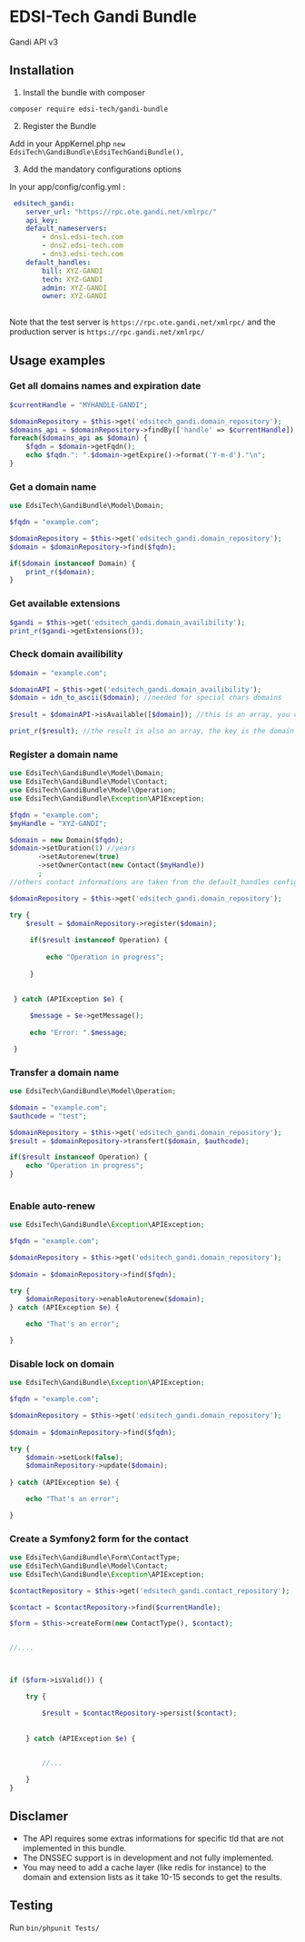 # EDSI-Tech Gandi Bundle

Gandi API v3


## Installation

1. Install the bundle with composer

`composer require edsi-tech/gandi-bundle`

2. Register the Bundle

Add in your AppKernel.php  `new EdsiTech\GandiBundle\EdsiTechGandiBundle(),`

3. Add the mandatory configurations options

In your app/config/config.yml :

```yaml
 edsitech_gandi:
    server_url: "https://rpc.ote.gandi.net/xmlrpc/"
    api_key: 
    default_nameservers:
        - dns1.edsi-tech.com
        - dns2.edsi-tech.com
        - dns3.edsi-tech.com
    default_handles:
        bill: XYZ-GANDI
        tech: XYZ-GANDI
        admin: XYZ-GANDI
        owner: XYZ-GANDI
        
```

Note that the test server is `https://rpc.ote.gandi.net/xmlrpc/` and the production server is `https://rpc.gandi.net/xmlrpc/`

## Usage examples

### Get all domains names and expiration date

```php
$currentHandle = "MYHANDLE-GANDI";

$domainRepository = $this->get('edsitech_gandi.domain_repository');
$domains_api = $domainRepository->findBy(['handle' => $currentHandle]);
foreach($domains_api as $domain) {
    $fqdn = $domain->getFqdn();
    echo $fqdn.": ".$domain->getExpire()->format('Y-m-d')."\n";
}
```

### Get a domain name
```php
use EdsiTech\GandiBundle\Model\Domain;

$fqdn = "example.com";

$domainRepository = $this->get('edsitech_gandi.domain_repository');
$domain = $domainRepository->find($fqdn);

if($domain instanceof Domain) {
    print_r($domain);
}

```

### Get available extensions

```php
$gandi = $this->get('edsitech_gandi.domain_availibility');
print_r($gandi->getExtensions());
```
### Check domain availibility

```php
$domain = "example.com";

$domainAPI = $this->get('edsitech_gandi.domain_availibility');
$domain = idn_to_ascii($domain); //needed for special chars domains 
        
$result = $domainAPI->isAvailable([$domain]); //this is an array, you can pass multiple domains

print_r($result); //the result is also an array, the key is the domain name and the value is the result.
```

### Register a domain name

```php
use EdsiTech\GandiBundle\Model\Domain;
use EdsiTech\GandiBundle\Model\Contact;
use EdsiTech\GandiBundle\Model\Operation;
use EdsiTech\GandiBundle\Exception\APIException;

$fqdn = "example.com";
$myHandle = "XYZ-GANDI";

$domain = new Domain($fqdn);
$domain->setDuration(1) //years
       ->setAutorenew(true)
       ->setOwnerContact(new Contact($myHandle))
       ;
//others contact informations are taken from the default_handles config keys.

$domainRepository = $this->get('edsitech_gandi.domain_repository');

try {
    $result = $domainRepository->register($domain);
     
     if($result instanceof Operation) {
         
         echo "Operation in progress";
         
     }

                 
 } catch (APIException $e) {
     
     $message = $e->getMessage();
     
     echo "Error: ".$message;

 }

```

### Transfer a domain name
```php
use EdsiTech\GandiBundle\Model\Operation;

$domain = "example.com";
$authcode = "test";

$domainRepository = $this->get('edsitech_gandi.domain_repository');
$result = $domainRepository->transfert($domain, $authcode);

if($result instanceof Operation) {
    echo "Operation in progress";
}
                
```
### Enable auto-renew
```php
use EdsiTech\GandiBundle\Exception\APIException;

$fqdn = "example.com";

$domainRepository = $this->get('edsitech_gandi.domain_repository');
     
$domain = $domainRepository->find($fqdn);

try {
    $domainRepository->enableAutorenew($domain);
} catch (APIException $e) {

    echo "That's an error";

}
```

### Disable lock on domain
```php
use EdsiTech\GandiBundle\Exception\APIException;

$fqdn = "example.com";

$domainRepository = $this->get('edsitech_gandi.domain_repository');
     
$domain = $domainRepository->find($fqdn);

try {
    $domain->setLock(false);
    $domainRepository->update($domain);
    
} catch (APIException $e) {

    echo "That's an error";

}
```



### Create a Symfony2 form for the contact
```php
use EdsiTech\GandiBundle\Form\ContactType;
use EdsiTech\GandiBundle\Model\Contact;
use EdsiTech\GandiBundle\Exception\APIException;

$contactRepository = $this->get('edsitech_gandi.contact_repository');

$contact = $contactRepository->find($currentHandle);

$form = $this->createForm(new ContactType(), $contact);


//....



if ($form->isValid()) {

    try {

        $result = $contactRepository->persist($contact);
        
                    
    } catch (APIException $e) {
        

		//...

    }
}

```

## Disclamer

* The API requires some extras informations for specific tld that are not implemented in this bundle.
* The DNSSEC support is in development and not fully implemented.
* You may need to add a cache layer (like redis for instance) to the domain and extension lists as it take 10-15 seconds to get the results.

## Testing

Run `bin/phpunit Tests/`